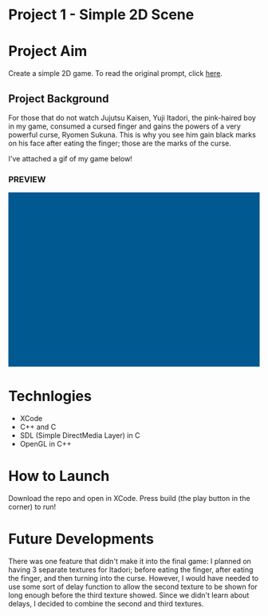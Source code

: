 
# Project 1 - Simple 2D Scene
# Project Aim
Create a simple 2D game. To read the original prompt, click [here](https://github.com/carmineguida/CS3113/blob/master/Projects/Project%201%20-%20Simple%202D%20Scene.pdf). 

## Project Background

For those that do not watch Jujutsu Kaisen, Yuji Itadori, the pink-haired boy in my game, consumed a cursed finger and gains the powers of a very powerful curse, Ryomen Sukuna. This is why you see him gain black marks on his face after eating the finger; those are the marks of the curse.

I've attached a gif of my game below!

### PREVIEW

![proj-1-gif](https://github.com/baelul/CSUY3113/blob/main/Proj1/Proj1.gif)

# Technlogies
* XCode
* C++ and C
* SDL (Simple DirectMedia Layer) in C
* OpenGL in C++

# How to Launch
Download the repo and open in XCode. Press build (the play button in the corner) to run!

# Future Developments

There was one feature that didn't make it into the final game: I planned on having 3 separate textures for Itadori; before eating the finger, after eating the finger, and then turning into the curse. However, I would have needed to use some sort of delay function to allow the second texture to be shown for long enough before the third texture showed. Since we didn't learn about delays, I decided to combine the second and third textures.



